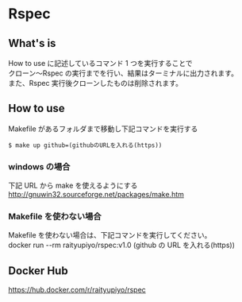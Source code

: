 # Rspec

## What's is

How to use に記述しているコマンド 1 つを実行することで  
クローン〜Rspec の実行までを行い、結果はターミナルに出力されます。  
また、Rspec 実行後クローンしたものは削除されます。  

## How to use

Makefile があるフォルダまで移動し下記コマンドを実行する

```shell
$ make up github=(githubのURLを入れる(https))
```

### windows の場合

下記 URL から make を使えるようにする  
http://gnuwin32.sourceforge.net/packages/make.htm

### Makefile を使わない場合

Makefile を使わない場合は、下記コマンドを実行してください。  
docker run --rm raityupiyo/rspec:v1.0 (github の URL を入れる(https))

## Docker Hub

https://hub.docker.com/r/raityupiyo/rspec
